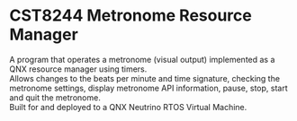 # CST8244 Metronome Resource Manager
A program that operates a metronome (visual output) implemented as a QNX resource manager using timers.  
Allows changes to the beats per minute and time signature, checking the metronome settings, display metronome API information, pause, stop, start and quit the metronome.  
Built for and deployed to a QNX Neutrino RTOS Virtual Machine.  
 